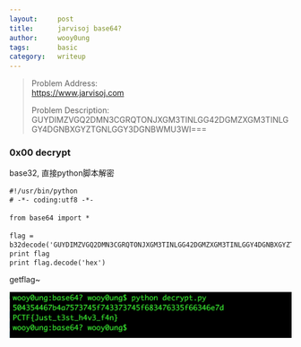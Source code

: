 ```yaml
---
layout:     post
title:      jarvisoj base64?
author:     wooy0ung
tags: 		basic
category:  	writeup
---
```



>Problem Address:  
>https://www.jarvisoj.com  
>  
>Problem Description:  
>GUYDIMZVGQ2DMN3CGRQTONJXGM3TINLGG42DGMZXGM3TINLG  
>GY4DGNBXGYZTGNLGGY3DGNBWMU3WI===  
<!-- more -->


### 0x00 decrypt

base32, 直接python脚本解密

```
#!/usr/bin/python
# -*- coding:utf8 -*-

from base64 import *

flag = b32decode('GUYDIMZVGQ2DMN3CGRQTONJXGM3TINLGG42DGMZXGM3TINLGGY4DGNBXGYZTGNLGGY3DGNBWMU3WI===')
print flag
print flag.decode('hex')
```

getflag~

![](/assets/img/writeup/basic/2017-08-07-jarvisoj-base64/0x00.png)
